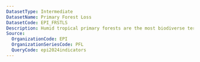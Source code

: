 ```yaml
---
DatasetType: Intermediate
DatasetName: Primary Forest Loss
DatasetCode: EPI_FRSTLS
Description: Humid tropical primary forests are the most biodiverse terrestrial ecosystems on the planet and provide irreplaceable ecosystem services. This indicator measures annual losses of tree cover in these critical ecosystems relative to their extent in 2001.
Source:
  OrganizationCode: EPI
  OrganizationSeriesCode: PFL
  QueryCode: epi2024indicators
---
```

